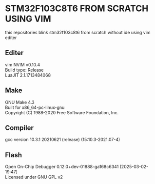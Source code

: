 # STM32F103C8T6 FROM SCRATCH USING VIM
 this repositories blink stm32f103c8t6 from scratch without ide using vim editer

## Editer
 vim NVIM v0.10.4\
 Build type: Release\
 LuaJIT 2.1.1713484068

## Make
 GNU Make 4.3\
 Built for x86_64-pc-linux-gnu\
 Copyright (C) 1988-2020 Free Software Foundation, Inc.

## Compiler 
 gcc version 10.3.1 20210621 (release) (15:10.3-2021.07-4)

## Flash
 Open On-Chip Debugger 0.12.0+dev-01888-ga168c6341 (2025-03-02-19:47)\
 Licensed under GNU GPL v2
